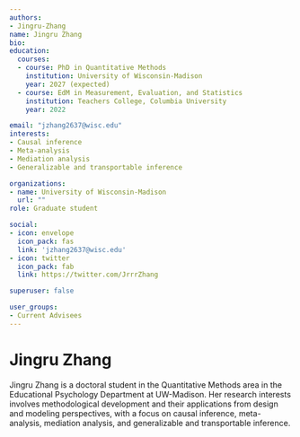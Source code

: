 ```yaml
---
authors:
- Jingru-Zhang
name: Jingru Zhang
bio: 
education:
  courses:
  - course: PhD in Quantitative Methods
    institution: University of Wisconsin-Madison
    year: 2027 (expected)
  - course: EdM in Measurement, Evaluation, and Statistics
    institution: Teachers College, Columbia University
    year: 2022

email: "jzhang2637@wisc.edu"
interests:
- Causal inference
- Meta-analysis
- Mediation analysis
- Generalizable and transportable inference

organizations:
- name: University of Wisconsin-Madison
  url: ""
role: Graduate student

social:
- icon: envelope
  icon_pack: fas
  link: 'jzhang2637@wisc.edu'
- icon: twitter
  icon_pack: fab
  link: https://twitter.com/JrrrZhang

superuser: false

user_groups:
- Current Advisees
---
```


# Jingru Zhang

Jingru Zhang is a doctoral student in the Quantitative Methods area in the Educational Psychology Department at UW-Madison. Her research interests involves methodological development and their applications from design and modeling perspectives, with a focus on causal inference, meta-analysis, mediation analysis, and generalizable and transportable inference.
